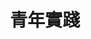 ---
title: "青年實踐"
draft: false
# page title background image
bg_image: "images/backgrounds/P1060786裁切.jpg"
# meta description
description : "每一個計畫、每一次努力，都希望能在每個夥伴的心中種下一顆種子，並鼓勵他們在繼續走在溫暖的道路上。"
---